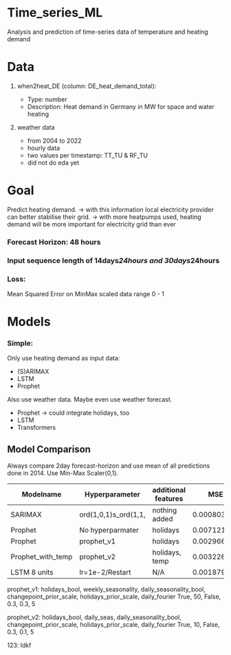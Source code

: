 # Time_series_ML
Analysis and prediction of time-series data of temperature and heating demand


# Data
1. when2heat_DE (column: DE_heat_demand_total): 
    - Type: number
    - Description: Heat demand in Germany in MW for space and water heating

2. weather data
     - from 2004 to 2022
     - hourly data
     - two values per timestamp: TT_TU & RF_TU
     - did not do eda yet

# Goal
Predict heating demand.
-> with this information local electricity provider can better stabilise their grid.
-> with more heatpumps used, heating demand will be more important for electricity grid than ever

### Forecast Horizon: 48 hours
### Input sequence length of 14days*24hours and 30days*24hours

### Loss:
Mean Squared Error on MinMax scaled data range 0 - 1

# Models

### Simple: 
Only use heating demand as input data:
- (S)ARIMAX
- LSTM
- Prophet
  
Also use weather data. Maybe even use weather forecast.
- Prophet -> could integrate holidays, too
- LSTM
- Transformers


## Model Comparison
Always compare 2day forecast-horizon and use mean of all predictions done in 2014.
Use Min-Max Scaler(0,1).

| Modelname         | Hyperparameter     | additional features | MSE         | MAPE  |
|-------------------|--------------------|---------------------|-------------|-------|
| SARIMAX           |ord(1,0,1)s_ord(1,1,| nothing added       | 0.000803    | ---   |
| Prophet           | No hyperparmater   | holidays            | 0.007121    | ---   |
| Prophet           | prophet_v1         | holidays            | 0.0029664   | ---   |
| Prophet_with_temp | prophet_v2         | holidays, temp      | 0.0032267   | ---   |
| LSTM   8 units    | lr=1e-2/Restart    | N/A                 | 0.001879228 | 35.7% |



prophet_v1:
holidays_bool, weekly_seasonality, daily_seasonality_bool, changepoint_prior_scale, holidays_prior_scale, daily_fourier
True,           50,                 False,                  0.3,                    0.3,                    5

prophet_v2: 
holidays_bool, daily_seas, daily_seasonality_bool, changepoint_prior_scale, holidays_prior_scale, daily_fourier
True,          10,         False,                      0.3,                    0.1,                        5




123: ldkf
